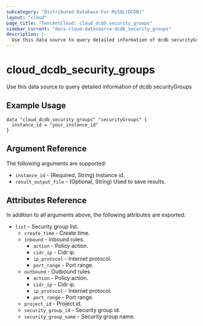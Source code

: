 ```yaml
---
subcategory: "Distributed Database For MySQL(DCDB)"
layout: "cloud"
page_title: "TencentCloud: cloud_dcdb_security_groups"
sidebar_current: "docs-cloud-datasource-dcdb_security_groups"
description: |-
  Use this data source to query detailed information of dcdb securityGroups
---
```


# cloud_dcdb_security_groups

Use this data source to query detailed information of dcdb securityGroups

## Example Usage

```hcl
data "cloud_dcdb_security_groups" "securityGroups" {
  instance_id = "your_instance_id"
}
```

## Argument Reference

The following arguments are supported:

* `instance_id` - (Required, String) Instance id.
* `result_output_file` - (Optional, String) Used to save results.

## Attributes Reference

In addition to all arguments above, the following attributes are exported:

* `list` - Security group list.
  * `create_time` - Create time.
  * `inbound` - Inbound rules.
    * `action` - Policy action.
    * `cidr_ip` - Cidr ip.
    * `ip_protocol` - Internet protocol.
    * `port_range` - Port range.
  * `outbound` - Outbound rules.
    * `action` - Policy action.
    * `cidr_ip` - Cidr ip.
    * `ip_protocol` - Internet protocol.
    * `port_range` - Port range.
  * `project_id` - Project id.
  * `security_group_id` - Security group id.
  * `security_group_name` - Security group name.


